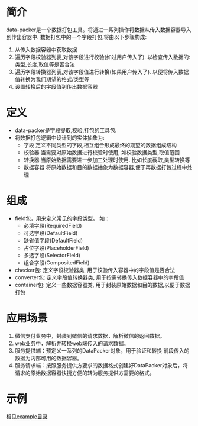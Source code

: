 # 简介
data-packer是一个数据打包工具。将通过一系列操作将数据从传入数据容器导入到传出容器中.
数据打包中的一个字段打包,将由以下步骤构成:

1. 从传入数据容器中获取数据
2. 遍历字段校验器列表,对该字段进行校验(如过用户传入了). 以检查传入数据的:类型,长度,取值等是否合法
3. 遍历字段转换器列表,对该字段值进行转换(如果用户传入了). 以便将传入数据值转换为我们期望的格式/类型等
4. 设置转换后的字段值到传出数据容器


# 定义
- data-packer是字段提取,校验,打包的工具包.
- 将数据打包逻辑中设计到的实体抽象为: 
  - 字段
    定义不同类型的字段,相互组合形成最终的期望的数据组成结构
  - 校验器
    当需要对原始数据进行校验时使用, 如校验数据类型,取值范围
  - 转换器
    当原始数据需要进一步加工处理时使用. 比如长度截取,类型转换等
  - 数据容器
    将原始数据和目的数据抽象为数据容器,便于再数据打包过程中处理  


# 组成
- field包，用来定义常见的字段类型。 如： 
  - 必填字段(RequiredField) 
  - 可选字段(DefaultField)
  - 缺省值字段(DefaultField)
  - 占位字段(PlaceholderField)
  - 多选字段(SelectorField)
  - 组合字段(CompositedField)
- checker包: 定义字段校验器类, 用于校验传入容器中的字段值是否合法
- converter包: 定义字段值转换器类, 用于按需转换传入数据容器中的字段值
- container包: 定义一些数据容器类, 用于封装原始数据和目的数据,以便于数据打包


# 应用场景
1. 微信支付业务中，封装到微信的请求数据，解析微信的返回数据。
2. web业务中，解析并转换web端传入的请求数据。
3. 服务提供端：预定义一系列的DataPacker对象，用于验证和转换 前段传入的数据为内部可用的数据容器。
4. 服务请求端：按照服务提供方要求的数据格式创建好DataPacker对象后，将请求的原始数据容器快捷方便的转为服务提供方需要的格式。

# 示例
相见[example目录](./example)